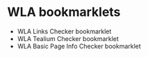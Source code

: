 # WLA bookmarklets

* WLA Links Checker bookmarklet
* WLA Tealium Checker bookmarklet
* WLA Basic Page Info Checker bookmarklet
